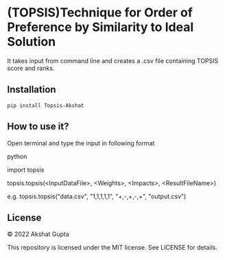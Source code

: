 # (TOPSIS)Technique for Order of Preference by Similarity to Ideal Solution 
It takes input from command line and creates a .csv file containing TOPSIS score and ranks.

## Installation
```pip install Topsis-Akshat```

## How to use it?
Open terminal and type the input in following format

python

import topsis

topsis.topsis(\<InputDataFile\>, \<Weights\>, \<Impacts\>, \<ResultFileName\>)
  
e.g.
topsis.topsis("data.csv", "1,1,1,1,1", "+,-,+,-,+", "output.csv")

## License

© 2022 Akshat Gupta

This repository is licensed under the MIT license. See LICENSE for details.
